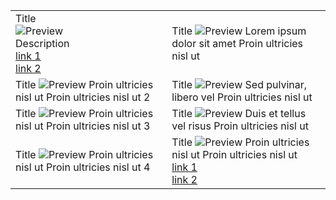 |                                                                                                                                          |                                                                                                                                                                    |
| ---------------------------------------------------------------------------------------------------------------------------------------- | ------------------------------------------------------------------------------------------------------------------------------------------------------------------ |
| Title <br> ![Preview](https://klike.net/uploads/posts/2019-11/1574605343_39.jpg) <br> Description <br> [link 1](lkjh) <br> [link 2](kjh) | Title ![Preview](https://klike.net/uploads/posts/2019-11/1574605343_39.jpg) Lorem ipsum dolor sit amet Proin ultricies nisl ut                                     |
| Title ![Preview](https://klike.net/uploads/posts/2019-11/1574605343_39.jpg) Proin ultricies nisl ut Proin ultricies nisl ut 2            | Title ![Preview](https://klike.net/uploads/posts/2019-11/1574605343_39.jpg) Sed pulvinar, libero vel Proin ultricies nisl ut                                       |
| Title ![Preview](https://klike.net/uploads/posts/2019-11/1574605343_39.jpg) Proin ultricies nisl ut Proin ultricies nisl ut 3            | Title ![Preview](https://klike.net/uploads/posts/2019-11/1574605343_39.jpg) Duis et tellus vel risus Proin ultricies nisl ut                                       |
| Title ![Preview](https://klike.net/uploads/posts/2019-11/1574605343_39.jpg) Proin ultricies nisl ut Proin ultricies nisl ut 4            | Title ![Preview](https://klike.net/uploads/posts/2019-11/1574605343_39.jpg) Proin ultricies nisl ut Proin ultricies nisl ut <br> [link 1](lkjh) <br> [link 2](kjh) |
